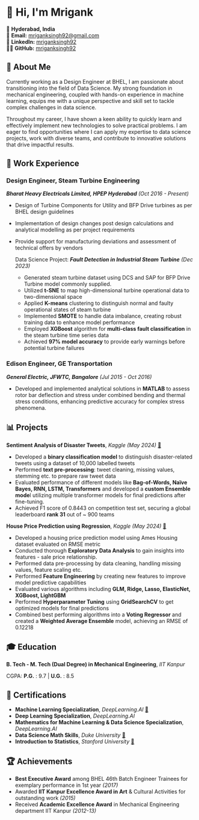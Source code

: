 # 👋 Hi, I'm Mrigank
📍 **Hyderabad, India**  
📧 **Email:** [mriganksingh92@gmail.com](mailto:mriganksingh92@gmail.com)  
🔗 **LinkedIn:** [mriganksingh92](https://linkedin.com/in/mriganksingh92)  
👨‍💻 **GitHub:** [mriganksingh92](https://mriganksingh92.github.io/mriganksingh92/)

<!--  📊 **Projects:** [mriganksingh92](https://mriganksingh92.github.io/mriganksingh92/) -->

## 🌟 About Me
Currently working as a Design Engineer at BHEL, I am passionate about transitioning into the field of Data Science. My strong foundation in mechanical engineering, coupled with hands-on experience in machine learning, equips me with a unique perspective and skill set to tackle complex challenges in data science.

Throughout my career, I have shown a keen ability to quickly learn and effectively implement new technologies to solve practical problems. I am eager to find opportunities where I can apply my expertise to data science projects, work with diverse teams, and contribute to innovative solutions that drive impactful results.

## 💼 Work Experience

### Design Engineer, Steam Turbine Engineering
***Bharat Heavy Electricals Limited, HPEP Hyderabad***  *(Oct 2016 - Present)*
 - Design of Turbine Components for Utility and BFP Drive turbines as per BHEL design guidelines
 - Implementation of design changes post design calculations and analytical modelling as per project requirements
 - Provide support for manufacturing deviations and assessment of technical offers by vendors

   Data Science Project: ***Fault Detection in Industrial Steam Turbine***  *(Dec 2023)*
    - Generated steam turbine dataset using DCS and SAP for BFP Drive Turbine model commonly supplied.
    - Utilized **t-SNE** to map high-dimensional turbine operational data to two-dimensional space
    - Applied **K-means** clustering to distinguish normal and faulty operational states of steam turbine
    - Implemented **SMOTE** to handle data imbalance, creating robust training data to enhance model performance
    - Employed **XGBoost** algorithm for **multi-class fault classification** in the steam turbine time series data
    - Achieved **97% model accuracy** to provide early warnings before potential turbine failures

### Edison Engineer, GE Transportation
***General Electric, JFWTC, Bangalore*** *(Jul 2015 - Oct 2016)*  
- Developed and implemented analytical solutions in **MATLAB** to assess rotor bar deflection and stress under combined bending and thermal stress conditions, enhancing predictive accuracy for complex stress phenomena.

## 📊 Projects

**Sentiment Analysis of Disaster Tweets**, *Kaggle* *(May 2024)* [🔗](https://github.com/mriganksingh92/Projects/tree/bb70fa04d77c9c12c0929a010d5bdc859af95185/Tweet%20Sentiment%20Analysis) 
- Developed a **binary classification model** to distinguish disaster-related tweets using a dataset of 10,000 labelled tweets 
- Performed **text pre-processing**: tweet cleaning, missing values, stemming etc. to prepare raw tweet data
- Evaluated performance of different models like **Bag-of-Words, Naïve Bayes, RNN, LSTM, Transformers** and developed a **custom Ensemble mode**l utilizing multiple transformer models for final predictions after fine-tuning.
- Achieved F1 score of 0.8443 on competition test set, securing a global leaderboard **rank 31** out of ~ 900 teams

**House Price Prediction using Regression**, *Kaggle*  *(May 2024)* [🔗](https://github.com/mriganksingh92/Projects/tree/bb70fa04d77c9c12c0929a010d5bdc859af95185/House%20Price%20Regression)
- Developed a housing price prediction model using Ames Housing dataset evaluated on RMSE metric 
- Conducted thorough **Exploratory Data Analysis** to gain insights into features - sale price relationship.
- Performed data pre-processing by data cleaning, handling missing values, feature scaling etc.
- Performed **Feature Engineering** by creating new features to improve model predictive capabilities
- Evaluated various algorithms including **GLM, Ridge, Lasso, ElasticNet, XGBoost, LightGBM**
- Performed **Hyperparameter Tuning** using **GridSearchCV** to get optimized models for final predictions
- Combined best performing algorithms into a **Voting Regressor** and created a **Weighted Average Ensemble** model, achieving an RMSE of 0.12218

## 🎓 Education

**B. Tech - M. Tech (Dual Degree) in Mechanical Engineering**, *IIT Kanpur*

   CGPA: **P.G.** : 9.7  |  **U.G.** : 8.5
    
## 📜 Certifications 

- **Machine Learning Specialization**, *DeepLearning.AI*  [🔗](https://github.com/mriganksingh92/certifications/blob/ca831cd29d2f8d145cee0a5a37e215681a99f63d/ML%20Specialization.pdf) 
- **Deep Learning Specialization**, *DeepLearning.AI*
- **Mathematics for Machine Learning & Data Science Specialization**, *DeepLearning.AI*
- **Data Science Math Skills**, *Duke University*  [🔗](https://github.com/mriganksingh92/certifications/blob/ca831cd29d2f8d145cee0a5a37e215681a99f63d/duke%20DS%20maths.pdf)
- **Introduction to Statistics**, *Stanford University*  [🔗](https://github.com/mriganksingh92/certifications/blob/ca831cd29d2f8d145cee0a5a37e215681a99f63d/stanford%20%20stats.pdf)

## 🏆 Achievements

- **Best Executive Award** among BHEL 46th Batch Engineer Trainees for exemplary performance in 1st year *(2017)*
- Awarded **IIT Kanpur Excellence Award in Art** & Cultural Activities for outstanding work *(2015)*
- Received **Academic Excellence Award** in Mechanical Engineering department IIT Kanpur *(2012-13)*
